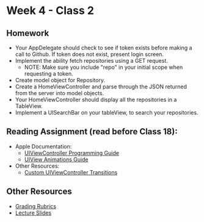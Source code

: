 # Week 4 - Class 2
## Homework
* Your AppDelegate should check to see if token exists before making a call to Github. If token does not exist, present login screen.  
* Implement the ability fetch repositories using a GET request.
	* NOTE: Make sure you include "repo" in your initial scope when requesting a token.  
* Create model object for Repository.  
* Create a HomeViewController and parse through the JSON returned from the server into model objects.  
* Your HomeViewController should display all the repositories in a TableView.  
* Implement a UISearchBar on your tableView, to search your repositories.  

## Reading Assignment (read **before** Class 18):
* Apple Documentation:
	* [UIViewController Programming Guide](https://developer.apple.com/library/ios/featuredarticles/ViewControllerPGforiPhoneOS/index.html#//apple_ref/doc/uid/TP40007457-CH2-SW1)
	* [UIView Animations Guide](https://developer.apple.com/library/ios/documentation/WindowsViews/Conceptual/ViewPG_iPhoneOS/AnimatingViews/AnimatingViews.html#//apple_ref/doc/uid/TP40009503-CH6-SW1)
* Other Resources:
	* [Custom UIViewController Transitions](https://www.objc.io/issues/5-ios7/view-controller-transitions/)

## Other Resources
* [Grading Rubrics](../../resources/)
* [Lecture Slides](https://www.icloud.com/keynote/000QTHpeeBGGo_aR7U3F-rjiA#Week4_Day2)

